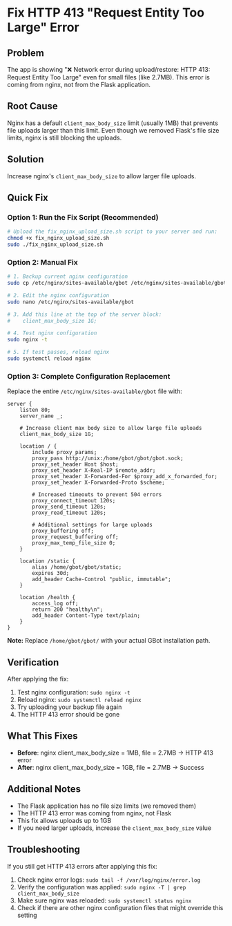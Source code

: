 # Fix HTTP 413 "Request Entity Too Large" Error

## Problem
The app is showing "❌ Network error during upload/restore: HTTP 413: Request Entity Too Large" even for small files (like 2.7MB). This error is coming from nginx, not from the Flask application.

## Root Cause
Nginx has a default `client_max_body_size` limit (usually 1MB) that prevents file uploads larger than this limit. Even though we removed Flask's file size limits, nginx is still blocking the uploads.

## Solution
Increase nginx's `client_max_body_size` to allow larger file uploads.

## Quick Fix

### Option 1: Run the Fix Script (Recommended)
```bash
# Upload the fix_nginx_upload_size.sh script to your server and run:
chmod +x fix_nginx_upload_size.sh
sudo ./fix_nginx_upload_size.sh
```

### Option 2: Manual Fix
```bash
# 1. Backup current nginx configuration
sudo cp /etc/nginx/sites-available/gbot /etc/nginx/sites-available/gbot.backup

# 2. Edit the nginx configuration
sudo nano /etc/nginx/sites-available/gbot

# 3. Add this line at the top of the server block:
#    client_max_body_size 1G;

# 4. Test nginx configuration
sudo nginx -t

# 5. If test passes, reload nginx
sudo systemctl reload nginx
```

### Option 3: Complete Configuration Replacement
Replace the entire `/etc/nginx/sites-available/gbot` file with:

```nginx
server {
    listen 80;
    server_name _;
    
    # Increase client max body size to allow large file uploads
    client_max_body_size 1G;
    
    location / {
        include proxy_params;
        proxy_pass http://unix:/home/gbot/gbot/gbot.sock;
        proxy_set_header Host $host;
        proxy_set_header X-Real-IP $remote_addr;
        proxy_set_header X-Forwarded-For $proxy_add_x_forwarded_for;
        proxy_set_header X-Forwarded-Proto $scheme;
        
        # Increased timeouts to prevent 504 errors
        proxy_connect_timeout 120s;
        proxy_send_timeout 120s;
        proxy_read_timeout 120s;
        
        # Additional settings for large uploads
        proxy_buffering off;
        proxy_request_buffering off;
        proxy_max_temp_file_size 0;
    }
    
    location /static {
        alias /home/gbot/gbot/static;
        expires 30d;
        add_header Cache-Control "public, immutable";
    }
    
    location /health {
        access_log off;
        return 200 "healthy\n";
        add_header Content-Type text/plain;
    }
}
```

**Note:** Replace `/home/gbot/gbot/` with your actual GBot installation path.

## Verification
After applying the fix:

1. Test nginx configuration: `sudo nginx -t`
2. Reload nginx: `sudo systemctl reload nginx`
3. Try uploading your backup file again
4. The HTTP 413 error should be gone

## What This Fixes
- **Before**: nginx client_max_body_size = 1MB, file = 2.7MB → HTTP 413 error
- **After**: nginx client_max_body_size = 1GB, file = 2.7MB → Success

## Additional Notes
- The Flask application has no file size limits (we removed them)
- The HTTP 413 error was coming from nginx, not Flask
- This fix allows uploads up to 1GB
- If you need larger uploads, increase the `client_max_body_size` value

## Troubleshooting
If you still get HTTP 413 errors after applying this fix:

1. Check nginx error logs: `sudo tail -f /var/log/nginx/error.log`
2. Verify the configuration was applied: `sudo nginx -T | grep client_max_body_size`
3. Make sure nginx was reloaded: `sudo systemctl status nginx`
4. Check if there are other nginx configuration files that might override this setting
